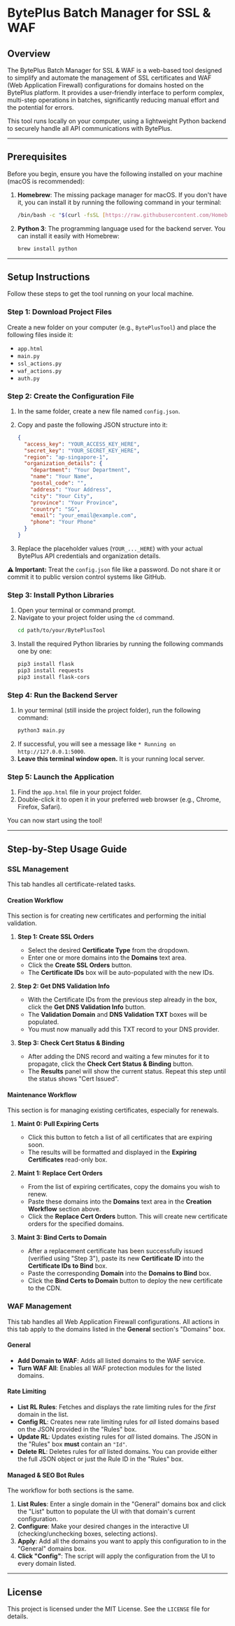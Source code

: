 # BytePlus Batch Manager for SSL & WAF

## Overview

The BytePlus Batch Manager for SSL & WAF is a web-based tool designed to simplify and automate the management of SSL certificates and WAF (Web Application Firewall) configurations for domains hosted on the BytePlus platform. It provides a user-friendly interface to perform complex, multi-step operations in batches, significantly reducing manual effort and the potential for errors.

This tool runs locally on your computer, using a lightweight Python backend to securely handle all API communications with BytePlus.

---

## Prerequisites

Before you begin, ensure you have the following installed on your machine (macOS is recommended):

1.  **Homebrew**: The missing package manager for macOS. If you don't have it, you can install it by running the following command in your terminal:
    ```bash
    /bin/bash -c "$(curl -fsSL [https://raw.githubusercontent.com/Homebrew/install/HEAD/install.sh](https://raw.githubusercontent.com/Homebrew/install/HEAD/install.sh))"
    ```
2.  **Python 3**: The programming language used for the backend server. You can install it easily with Homebrew:
    ```bash
    brew install python
    ```

---

## Setup Instructions

Follow these steps to get the tool running on your local machine.

### Step 1: Download Project Files

Create a new folder on your computer (e.g., `BytePlusTool`) and place the following files inside it:
* `app.html`
* `main.py`
* `ssl_actions.py`
* `waf_actions.py`
* `auth.py`

### Step 2: Create the Configuration File

1.  In the same folder, create a new file named `config.json`.
2.  Copy and paste the following JSON structure into it:

    ```json
    {
      "access_key": "YOUR_ACCESS_KEY_HERE",
      "secret_key": "YOUR_SECRET_KEY_HERE",
      "region": "ap-singapore-1",
      "organization_details": {
        "department": "Your Department",
        "name": "Your Name",
        "postal_code": "",
        "address": "Your Address",
        "city": "Your City",
        "province": "Your Province",
        "country": "SG",
        "email": "your_email@example.com",
        "phone": "Your Phone"
      }
    }
    ```
3.  Replace the placeholder values (`YOUR_..._HERE`) with your actual BytePlus API credentials and organization details.

**⚠️ Important:** Treat the `config.json` file like a password. Do not share it or commit it to public version control systems like GitHub.

### Step 3: Install Python Libraries

1.  Open your terminal or command prompt.
2.  Navigate to your project folder using the `cd` command.
    ```bash
    cd path/to/your/BytePlusTool
    ```
3.  Install the required Python libraries by running the following commands one by one:
    ```bash
    pip3 install flask
    pip3 install requests
    pip3 install flask-cors
    ```

### Step 4: Run the Backend Server

1.  In your terminal (still inside the project folder), run the following command:
    ```bash
    python3 main.py
    ```
2.  If successful, you will see a message like `* Running on http://127.0.0.1:5000`.
3.  **Leave this terminal window open.** It is your running local server.

### Step 5: Launch the Application

1.  Find the `app.html` file in your project folder.
2.  Double-click it to open it in your preferred web browser (e.g., Chrome, Firefox, Safari).

You can now start using the tool!

---

## Step-by-Step Usage Guide

### SSL Management

This tab handles all certificate-related tasks.

#### Creation Workflow

This section is for creating new certificates and performing the initial validation.

1.  **Step 1: Create SSL Orders**
    * Select the desired **Certificate Type** from the dropdown.
    * Enter one or more domains into the **Domains** text area.
    * Click the **Create SSL Orders** button.
    * The **Certificate IDs** box will be auto-populated with the new IDs.

2.  **Step 2: Get DNS Validation Info**
    * With the Certificate IDs from the previous step already in the box, click the **Get DNS Validation Info** button.
    * The **Validation Domain** and **DNS Validation TXT** boxes will be populated.
    * You must now manually add this TXT record to your DNS provider.

3.  **Step 3: Check Cert Status & Binding**
    * After adding the DNS record and waiting a few minutes for it to propagate, click the **Check Cert Status & Binding** button.
    * The **Results** panel will show the current status. Repeat this step until the status shows "Cert Issued".

#### Maintenance Workflow

This section is for managing existing certificates, especially for renewals.

1.  **Maint 0: Pull Expiring Certs**
    * Click this button to fetch a list of all certificates that are expiring soon.
    * The results will be formatted and displayed in the **Expiring Certificates** read-only box.

2.  **Maint 1: Replace Cert Orders**
    * From the list of expiring certificates, copy the domains you wish to renew.
    * Paste these domains into the **Domains** text area in the **Creation Workflow** section above.
    * Click the **Replace Cert Orders** button. This will create new certificate orders for the specified domains.

3.  **Maint 3: Bind Certs to Domain**
    * After a replacement certificate has been successfully issued (verified using "Step 3"), paste its new **Certificate ID** into the **Certificate IDs to Bind** box.
    * Paste the corresponding **Domain** into the **Domains to Bind** box.
    * Click the **Bind Certs to Domain** button to deploy the new certificate to the CDN.

### WAF Management

This tab handles all Web Application Firewall configurations. All actions in this tab apply to the domains listed in the **General** section's "Domains" box.

#### General

* **Add Domain to WAF**: Adds all listed domains to the WAF service.
* **Turn WAF All**: Enables all WAF protection modules for the listed domains.

#### Rate Limiting

* **List RL Rules**: Fetches and displays the rate limiting rules for the *first* domain in the list.
* **Config RL**: Creates new rate limiting rules for *all* listed domains based on the JSON provided in the "Rules" box.
* **Update RL**: Updates existing rules for *all* listed domains. The JSON in the "Rules" box **must** contain an `"Id"`.
* **Delete RL**: Deletes rules for *all* listed domains. You can provide either the full JSON object or just the Rule ID in the "Rules" box.

#### Managed & SEO Bot Rules

The workflow for both sections is the same.

1.  **List Rules**: Enter a single domain in the "General" domains box and click the "List" button to populate the UI with that domain's current configuration.
2.  **Configure**: Make your desired changes in the interactive UI (checking/unchecking boxes, selecting actions).
3.  **Apply**: Add all the domains you want to apply this configuration to in the "General" domains box.
4.  **Click "Config"**: The script will apply the configuration from the UI to every domain listed.

---

## License

This project is licensed under the MIT License. See the `LICENSE` file for details.
